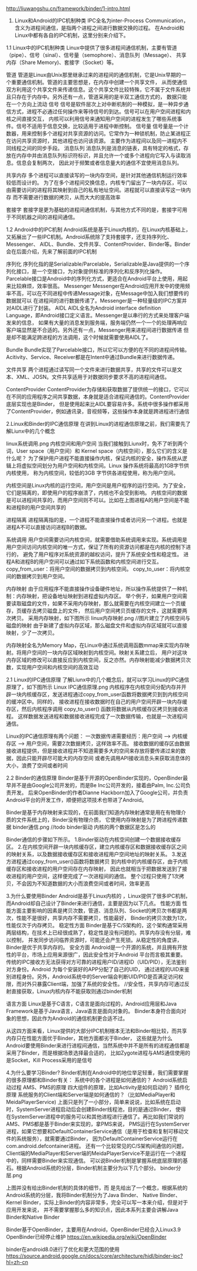 http://liuwangshu.cn/framework/binder/1-intro.html

1. Linux和Android的IPC机制种类
IPC全名为inter-Process Communication，含义为进程间通信，是指两个进程之间进行数据交换的过程。
在Android和Linux中都有各自的IPC机制，这里分别来介绍下。

1.1 Linux中的IPC机制种类
Linux中提供了很多进程间通信机制，主要有管道（pipe）、信号（sinal）、信号量（semophore）、消息队列（Message）、
共享内存（Share Memory)、套接字（Socket）等。

管道
管道是Linux由Unix那里继承过来的进程间的通信机制，它是Unix早期的一个重要通信机制。管道的主要思想是，在内存中创建一个共享文件，
从而使通信双方利用这个共享文件来传递信息。这个共享文件比较特殊，它不属于文件系统并且只存在于内存中。另外还有一点，管道采用的是半双工通信方式的，
数据只能在一个方向上流动
信号
信号是软件层次上对中断机制的一种模拟，是一种异步通信方式，进程不必通过任何操作来等待信号的到达。信号可以在用户空间进程和内核之间直接交互，
内核可以利用信号来通知用户空间的进程发生了哪些系统事件。信号不适用于信息交换，比较适用于进程中断控制。
信号量
信号量是一个计数器，用来控制多个进程对共享资源的访问。它常作为一种锁机制，防止某进程正在访问共享资源时，其他进程也访问该资源。
主要作为进程间以及同一进程内不同线程之间的同步手段。
消息队列
消息队列是消息的链表，具有特定的格式，存放在内存中并由消息队列标识符标识，并且允许一个或多个进程向它写入与读取消息。信息会复制两次，
因此对于频繁或者信息量大的通信不宜使用消息队列。

共享内存
多个进程可以直接读写的一块内存空间，是针对其他通信机制运行效率较低而设计的。
为了在多个进程间交换信息，内核专门留出了一块内存区，可以由需要访问的进程将其映射到自己的私有地址空间。进程就可以直接读写这一块内存
而不需要进行数据的拷贝，从而大大的提高效率

套接字
套接字是更为基础的进程间通信机制，与其他方式不同的是，套接字可用于不同机器之间的进程间通信。


1.2 Android中的IPC机制
Android系统是基于Linux内核的，在Linux内核基础上，又拓展出了一些IPC机制。Android系统除了支持套接字，还支持序列化、Messenger、
AIDL、Bundle、文件共享、ContentProvider、Binder等。Binder会在后面介绍，先来了解前面的IPC机制

序列化
序列化指的是Serializable/Parcelable，Serializable是Java提供的一个序列化接口，是一个空接口，为对象提供标准的序列化和反序列化操作。
Parcelable接口是Android中的序列化方式，更适合在Android平台上使用，用起来比较麻烦，效率很高。
Messenger
Messenger在Android应用开发中的使用频率不高，可以在不同进程中传递Message对象，在Message中加入我们想要传的数据就可以
在进程间的进行数据传递了。Messenger是一种轻量级的IPC方案并对AIDL进行了封装。
AIDL
AIDL全名为Android interface definition Language，即Android接口定义语言。Messenger是以串行的方式来处理客户端发来的信息，
如果有大量的消息发到服务端，服务端仍然一个一个的处理再响应客户端显然是不合适的。另外还有一点，Messenger用来进程间进行数据传递
但是却不能满足跨进程的方法调用，这个时候就需要使用AIDL了。

Bundle
Bundle实现了Parcelable接口，所以它可以方便的在不同的进程间传输。Acitivity、Service、Receiver都是在Intent中通过Bundle来进行数据传递。

文件共享
两个进程通过读写同一个文件来进行数据共享，共享的文件可以是文本、XML、JOSN。文件共享适用于对数据同步要求不高的进程间通信。

ContentProvider
ContentProvider为存储和获取数据了提供统一的接口，它可以在不同的应用程序之间共享数据，本身就是适合进程间通信的。ContentProvider底层实现也是Binder，
但是使用起来比AIDL要容易许多。系统中很多操作都采用了ContentProvider，例如通讯录，音视频等，这些操作本身就是跨进程进行通信

2.Linux和Binder的IPC通信原理
在讲到Linux的进程通信原理之前，我们需要先了解Liunx中的几个概念

linux系统调用.png
内核空间和用户空间
当我们接触到Liunx时，免不了听到两个词，User space（用户空间）和 Kernel space（内核空间），那么它们的含义是什么呢？
为了保护用户进程不能直接操作内核，保证内核的安全，操作系统从逻辑上将虚拟空间划分为用户空间和内核空间。Linux 操作系统将最高的1GB字节供内核使用，
称为内核空间，较低的3GB 字节供各进程使用，称为用户空间。

内核空间是Linux内核的运行空间，用户空间是用户程序的运行空间。为了安全，它们是隔离的，即使用户的程序崩溃了，内核也不会受到影响。
内核空间的数据是可以进程间共享的，而用户空间则不可以。比如在上图进程A的用户空间是不能和进程B的用户空间共享的

进程隔离
进程隔离指的是，一个进程不能直接操作或者访问另一个进程。也就是进程A不可以直接访问进程B的数据。

系统调用
用户空间需要访问内核空间，就需要借助系统调用来实现。系统调用是用户空间访问内核空间的唯一方式，保证了所有的资源访问都是在内核的控制下进行的，
避免了用户程序对系统资源的越权访问，提升了系统安全性和稳定性。
进程A和进程B的用户空间可以通过如下系统函数和内核空间进行交互。
copy_from_user：将用户空间的数据拷贝到内核空间。
copy_to_user：将内核空间的数据拷贝到用户空间。

内存映射
由于应用程序不能直接操作设备硬件地址，所以操作系统提供了一种机制：内存映射，把设备地址映射到进程虚拟内存区。
举个例子，如果用户空间需要读取磁盘的文件，如果不采用内存映射，那么就需要在内核空间建立一个页缓存，页缓存去拷贝磁盘上的文件，
然后用户空间拷贝页缓存的文件，这就需要两次拷贝。 采用内存映射，如下图所示
linux内存映射.png
//图片建立了内核空间与磁盘的映射
由于新建了虚拟内存区域，那么磁盘文件和虚拟内存区域就可以直接映射，少了一次拷贝。

内存映射全名为Memory Map，在Linux中通过系统调用函数mmap来实现内存映射。将用户空间的一块内存区域映射到内核空间。映射关系建立后，
用户对这块内存区域的修改可以直接反应到内核空间，反之亦然。内存映射能减少数据拷贝次数，实现用户空间和内核空间的高效互动


2.1 Linux的IPC通信原理
了解Liunx中的几个概念后，就可以学习Linux的IPC通信原理了，如下图所示
Linux IPC通信原理.png
内核程序在内核空间分配内存并开辟一块内核缓存区，发送进程通过copy_from_user函数将数据拷贝到到内核空间的缓冲区中。同样的，
接收进程在接收数据时在自己的用户空间开辟一块内存缓存区，然后内核程序调用 copy_to_user() 函数将数据从内核缓存区拷贝到接收进程。
这样数据发送进程和数据接收进程完成了一次数据传输，也就是一次进程间通信。

Linux的IPC通信原理有两个问题：
一次数据传递需要经历：用户空间 –> 内核缓存区 –> 用户空间，需要2次数据拷贝，这样效率不高。
接收数据的缓存区由数据接收进程提供，但是接收进程并不知道需要多大的空间来存放将要传递过来的数据，因此只能开辟尽可能大的内存空间
    或者先调用API接收消息头来获取消息体的大小，浪费了空间或者时间


2.2 Binder的通信原理
Binder是基于开源的OpenBinder实现的，OpenBinder最早并不是由Google公司开发的，而是Be Inc公司开发的，接着由Palm, Inc.公司负责开发。
后来OpenBinder的作者Dianne Hackborn加入了Google公司，并负责Android平台的开发工作，顺便把这项技术也带进了Android。

Binder是基于内存映射来实现的，在前面我们知道内存映射通常是用在有物理介质的文件系统上的，Binder没有物理介质，
  它使用内存映射是为了跨进程传递数据
binder通信.png
//todo binder驱动 内核的两个数据区是怎么的

Binder通信的步骤如下所示。
1.Binder驱动在内核空间创建一个数据接收缓存区。
2.在内核空间开辟一块内核缓存区，建立内核缓存区和数据接收缓存区之间的映射关系，以及数据接收缓存区和接收进程用户空间地址的映射关系。
3.发送方进程通过copy_from_user()函数将数据拷贝 到内核中的内核缓存区，由于内核缓存区和接收进程的用户空间存在内存映射，
   因此也就相当于把数据发送到了接收进程的用户空间，这样便完成了一次进程间的通信。
整个过程只使用了1次拷贝，不会因为不知道数据的大小而浪费空间或者时间，效率更高



3.为什么要使用Binder
Android是基于Linux内核的 ，Linux提供了很多IPC机制，而Android却自己设计了Binder来进行通信，主要是因为以下几点。
性能方面
性能方面主要影响的因素是拷贝次数，管道、消息队列、Socket的拷贝次书都是两次，性能不是很好，共享内存不需要拷贝，性能最好，
  Binder的拷贝次数为1次，性能仅次于内存拷贝。
稳定性方面
Binder是基于C/S架构的，这个架构通常采用两层结构，在技术上已经很成熟了，稳定性是没有问题的。共享内存没有分层，难以控制，
  并发同步访问临界资源时，可能还会产生死锁。从稳定性的角度讲，Binder是优于共享内存的。
安全方面
Android是一个开源的系统，并且拥有开放性的平台，市场上应用来源很广，因此安全性对于Android 平台而言极其重要。
传统的IPC接收方无法获得对方可靠的进程用户ID/进程ID（UID/PID），无法鉴别对方身份。Android 为每个安装好的APP分配了自己的UID，
 通过进程的UID来鉴别进程身份。另外，Android系统中的Server端会判断UID/PID是否满足访问权限，而对外只暴露Client端，加强了系统的安全性。
//安全性，共享内存可通过反射直接获取，Linux内核内存不能获取则通过binder机制

语言方面
Linux是基于C语言，C语言是面向过程的，Android应用层和Java Framework是基于Java语言，Java语言是面向对象的。
  Binder本身符合面向对象的思想，因此作为Android的通信机制更合适不过。

从这四方面来看，Linux提供的大部分IPC机制根本无法和Binder相比较，而共享内存只在性能方面优于Binder，其他方面都劣于Binder，
这些就是为什么Android要使用Binder来进行进程间通信，当然系统中并不是所有的进程通信都是采用了Binder，而是根据场景选择最合适的，
比如Zygote进程与AMS通信使用的是Socket，Kill Process采用的是信号


4.为什么要学习Binder?
Binder机制在Android中的地位举足轻重，我们需要掌握的很多原理都和Binder有关：
系统中的各个进程是如何通信的？
Android系统启动过程
AMS、PMS的原理
四大组件的原理，比如Activity是如何启动的？
插件化原理
系统服务的Client端和Server端是如何通信的？（比如MediaPlayer和MeidaPlayerService)
上面只是列了一小部分，简单来说说，比如系统在启动时，SystemServer进程启动后会创建Binder线程池，目的是通过Binder，
使得在SystemServer进程中的服务可以和其他进程进行通信了。再比如我们常说的AMS、PMS都是基于Binder来实现的，拿PMS来说，
PMS运行在SystemServer进程，如果它想要和DefaultContainerService通信（是用于检查和复制可移动文件的系统服务），就需要通过Binder，
因为DefaultContainerService运行在com.android.defcontainer进程。
还有一个比较常见的C/S架构间通信的问题，Client端的MediaPlayer和Server端的MeidaPlayerService不是运行在一个进程中的，同样需要Binder来实现通信。
可以说Binder机制是掌握系统底层原理的基石。根据Android系统的分层，Binder机制主要分为以下几个部分。
binder分层.png

上图并没有给出Binder机制的具体的细节，而
是先给出了一个概念，根据系统的Android系统的分层，我将Binder机制分为了Java Binder、
Native Binder、Kernel Binder，实际上Binder的内容非常多，完全可以写一本来介绍，但是对于应用开发来说，
并不需要掌握那么多的知识点，因此本系列主要会讲解Java Binder和Native Binder




Binder基于OpenBinder，主要用在Android，OpenBinder已经合入Linux3.9   OpenBinder已经停止维护
https://en.wikipedia.org/wiki/OpenBinder

binder在android8.0进行了优化和更大范围的使用
https://source.android.google.cn/docs/core/architecture/hidl/binder-ipc?hl=zh-cn